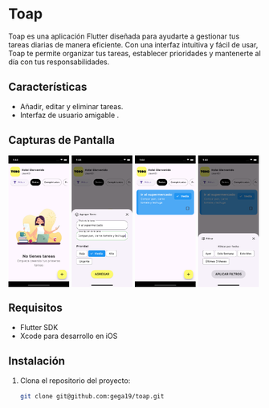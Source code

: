 # Toap

Toap es una aplicación Flutter diseñada para ayudarte a gestionar tus tareas diarias de manera eficiente. Con una interfaz intuitiva y fácil de usar, Toap te permite organizar tus tareas, establecer prioridades y mantenerte al día con tus responsabilidades.

## Características

- Añadir, editar y eliminar tareas.
- Interfaz de usuario amigable .

## Capturas de Pantalla

<div style="display: flex; flex-wrap: wrap;">
  <img src="assets/readme/ref1.png" alt="Home" style="width: 24%; margin-right: 1%;" />
  <img src="assets/readme/ref2.png" alt="Agregar tarea" style="width: 24%; margin-right: 1%;" />
  <img src="assets/readme/ref3.png" alt="Home con tarea" style="width: 24%; margin-right: 1%;" />
  <img src="assets/readme/ref4.png" alt="Filtros" style="width: 24%;" />
</div>

## Requisitos

- Flutter SDK
- Xcode para desarrollo en iOS

## Instalación

1. Clona el repositorio del proyecto:
   ```bash
   git clone git@github.com:gega19/toap.git
   ```
